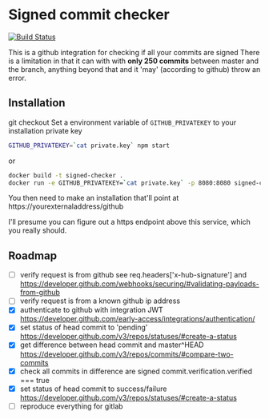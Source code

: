 # Signed commit checker
[![Build Status](https://travis-ci.org/UKHomeOffice/signed-commit-check.svg?branch=master)](https://travis-ci.org/UKHomeOffice/signed-commit-check)

This is a github integration for checking if all your commits are signed
There is a limitation in that it can with with **only 250 commits** between master and the branch, anything beyond that and it 'may' (according to github) throw an error.

## Installation
git checkout
Set a environment variable of `GITHUB_PRIVATEKEY` to your installation private key

```bash
GITHUB_PRIVATEKEY=`cat private.key` npm start
```
or
```bash
docker build -t signed-checker .
docker run -e GITHUB_PRIVATEKEY=`cat private.key` -p 8080:8080 signed-checker
```
You then need to make an installation that'll point at https://yourexternaladdress/github

I'll presume you can figure out a https endpoint above this service, which you really should.

## Roadmap
 - [ ] verify request is from github see req.headers['x-hub-signature'] and https://developer.github.com/webhooks/securing/#validating-payloads-from-github
 - [ ] verify request is from a known github ip address
 - [x] authenticate to github with integration JWT https://developer.github.com/early-access/integrations/authentication/
 - [x] set status of head commit to 'pending' https://developer.github.com/v3/repos/statuses/#create-a-status
 - [x] get difference between head commit and master^HEAD https://developer.github.com/v3/repos/commits/#compare-two-commits
 - [x] check all commits in difference are signed commit.verification.verified === true
 - [x] set status of head commit to success/failure https://developer.github.com/v3/repos/statuses/#create-a-status
 - [ ] reproduce everything for gitlab
